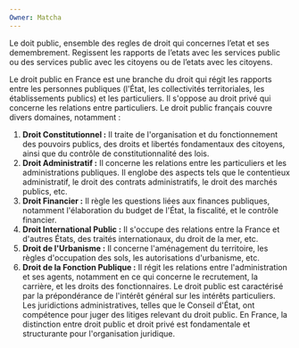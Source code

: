 ```yaml
---
Owner: Matcha
---
```

Le doit public, ensemble des regles de droit qui concernes l’etat et ses demembrement. Regissent les rapports de l’etats avec les services public ou des services public avec les citoyens ou de l’etats avec les citoyens.
  
Le droit public en France est une branche du droit qui régit les rapports entre les personnes publiques (l'État, les collectivités territoriales, les établissements publics) et les particuliers. Il s'oppose au droit privé qui concerne les relations entre particuliers.
Le droit public français couvre divers domaines, notamment :
1. **Droit Constitutionnel :** Il traite de l'organisation et du fonctionnement des pouvoirs publics, des droits et libertés fondamentaux des citoyens, ainsi que du contrôle de constitutionnalité des lois.
2. **Droit Administratif :** Il concerne les relations entre les particuliers et les administrations publiques. Il englobe des aspects tels que le contentieux administratif, le droit des contrats administratifs, le droit des marchés publics, etc.
3. **Droit Financier :** Il règle les questions liées aux finances publiques, notamment l'élaboration du budget de l'État, la fiscalité, et le contrôle financier.
4. **Droit International Public :** Il s'occupe des relations entre la France et d'autres États, des traités internationaux, du droit de la mer, etc.
5. **Droit de l'Urbanisme :** Il concerne l'aménagement du territoire, les règles d'occupation des sols, les autorisations d'urbanisme, etc.
6. **Droit de la Fonction Publique :** Il régit les relations entre l'administration et ses agents, notamment en ce qui concerne le recrutement, la carrière, et les droits des fonctionnaires.
Le droit public est caractérisé par la prépondérance de l'intérêt général sur les intérêts particuliers. Les juridictions administratives, telles que le Conseil d'État, ont compétence pour juger des litiges relevant du droit public. En France, la distinction entre droit public et droit privé est fondamentale et structurante pour l'organisation juridique.